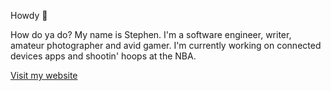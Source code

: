 Howdy 👋 

How do ya do? My name is Stephen. I'm a software engineer, writer, amateur photographer and avid gamer. I'm currently working on connected devices apps and shootin' hoops at the NBA.

[Visit my website](https://stephen.news) <br>
